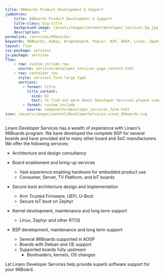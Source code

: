 ```yaml
---
title: 96Boards Product Development & Support
jumbotron:
    title: 96Boards Product Development & Support
    title-class: big-title
    background-image: /assets/images/content/developer_services_bg.jpg
    description: ""
permalink: /services/96boards/
keywords: 96Boards, HiKey, Dragonboard, Poplar, BSP, AOSP, Linux, Zephyr, kernel, bootloader, UEFI, U-Boot, Arm Trusted Firmware
layout: flow
css-package: services
js-package: services
flow:
    - row: custom_include_row
      source: services/developer_services_page_content.html
    - row: container_row
      style: services_form large_type
      sections:
        - format: title
          title_content:
            size: h2
            text: To find out more about Developer Services please complete this form
        - format: custom_include
          source: components/developer_services_form.html
icon: /assets/images/content/DeveloperServices-icons_96boards.svg
---
```

Linaro Developer Services has a wealth of experience with Linaro's 96Boards program.  We have developed the complete BSP for several boards and have provided aid to many other board and SoC manufacturers.  We offer the following services:

- Architecture and design consultancy
- Board enablement and bring-up services
  - Vast experience enabling hardware for embedded product use
  - Consumer, Server, TV Platform, and IoT boards

- Secure boot architecture design and implementation
  - Arm Trusted Firmware, UEFI, U-Boot
  - Secure IoT boot on Zephyr

- Kernel development, maintenance and long term support
  - Linux, Zephyr and other RTOS

- BSP development, maintenance and long term support
  - Several 96Boards supported in AOSP
  - Boards with Debian and OE support
  - Supported boards fully upstream
    - Bootloaders, kernels, OS changes

Let Linaro Developer Services help provide superb software support for your 96Board.

